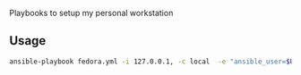 Playbooks to setup my personal workstation

Usage
------

```bash
ansible-playbook fedora.yml -i 127.0.0.1, -c local  -e "ansible_user=$USER" -e "ansible_group=$GROUP" --ask-vault-pass --ask-become-pass
```
